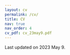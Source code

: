 ```yaml
---
layout: cv
permalink: /cv/
title: CV
nav: true
nav_order: 4
cv_pdf: cv_23may9.pdf
---
```

Last updated on 2023 May 9. 